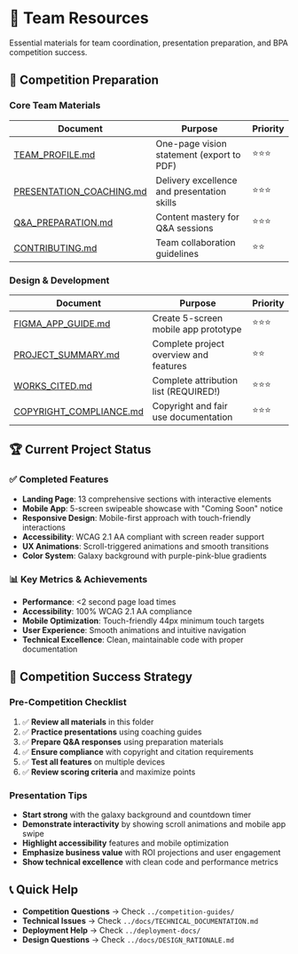 # 👥 Team Resources

Essential materials for team coordination, presentation preparation, and BPA competition success.

## 🎯 Competition Preparation

### Core Team Materials
| Document | Purpose | Priority |
|----------|---------|----------|
| [TEAM_PROFILE.md](TEAM_PROFILE.md) | One-page vision statement (export to PDF) | ⭐⭐⭐ |
| [PRESENTATION_COACHING.md](PRESENTATION_COACHING.md) | Delivery excellence and presentation skills | ⭐⭐⭐ |
| [Q&A_PREPARATION.md](Q&A_PREPARATION.md) | Content mastery for Q&A sessions | ⭐⭐⭐ |
| [CONTRIBUTING.md](CONTRIBUTING.md) | Team collaboration guidelines | ⭐⭐ |

### Design & Development
| Document | Purpose | Priority |
|----------|---------|----------|
| [FIGMA_APP_GUIDE.md](FIGMA_APP_GUIDE.md) | Create 5-screen mobile app prototype | ⭐⭐⭐ |
| [PROJECT_SUMMARY.md](PROJECT_SUMMARY.md) | Complete project overview and features | ⭐⭐ |
| [WORKS_CITED.md](WORKS_CITED.md) | Complete attribution list (REQUIRED!) | ⭐⭐⭐ |
| [COPYRIGHT_COMPLIANCE.md](COPYRIGHT_COMPLIANCE.md) | Copyright and fair use documentation | ⭐⭐⭐ |

## 🏆 Current Project Status

### ✅ Completed Features
- **Landing Page**: 13 comprehensive sections with interactive elements
- **Mobile App**: 5-screen swipeable showcase with "Coming Soon" notice
- **Responsive Design**: Mobile-first approach with touch-friendly interactions
- **Accessibility**: WCAG 2.1 AA compliant with screen reader support
- **UX Animations**: Scroll-triggered animations and smooth transitions
- **Color System**: Galaxy background with purple-pink-blue gradients

### 📊 Key Metrics & Achievements
- **Performance**: <2 second page load times
- **Accessibility**: 100% WCAG 2.1 AA compliance
- **Mobile Optimization**: Touch-friendly 44px minimum touch targets
- **User Experience**: Smooth animations and intuitive navigation
- **Technical Excellence**: Clean, maintainable code with proper documentation

## 🎯 Competition Success Strategy

### Pre-Competition Checklist
1. ✅ **Review all materials** in this folder
2. ✅ **Practice presentations** using coaching guides
3. ✅ **Prepare Q&A responses** using preparation materials
4. ✅ **Ensure compliance** with copyright and citation requirements
5. ✅ **Test all features** on multiple devices
6. ✅ **Review scoring criteria** and maximize points

### Presentation Tips
- **Start strong** with the galaxy background and countdown timer
- **Demonstrate interactivity** by showing scroll animations and mobile app swipe
- **Highlight accessibility** features and mobile optimization
- **Emphasize business value** with ROI projections and user engagement
- **Show technical excellence** with clean code and performance metrics

## 📞 Quick Help

- **Competition Questions** → Check `../competition-guides/`
- **Technical Issues** → Check `../docs/TECHNICAL_DOCUMENTATION.md`
- **Deployment Help** → Check `../deployment-docs/`
- **Design Questions** → Check `../docs/DESIGN_RATIONALE.md`
